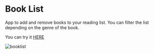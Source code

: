 # Book List

App to add and remove books to your reading list. You can filter the list depending on the genre of the book.

You can try it <a href="https://book-list-nu-two.vercel.app/" target="_blank">HERE</a>


![booklist](https://github.com/carlosazeta/book-list/assets/78436847/6b562542-1200-4a33-9424-3db7146d62fe)
